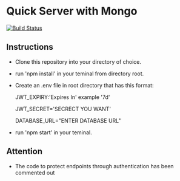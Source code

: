 # Quick Server with Mongo

[![Build Status](https://travis-ci.org/Dameon1/quickMongoServer.svg?branch=master)](https://travis-ci.org/Dameon1/quickMongoServer)
## Instructions
- Clone this repository into your directory of choice.
- run 'npm install' in your teminal from directory root.
- Create an .env file in root directory that has this format:

    JWT_EXPIRY:'Expires In' example '7d'

    JWT_SECRET='SECRECT YOU WANT'

    DATABASE_URL="ENTER DATABASE URL"

- run 'npm start' in your teminal.

## Attention
- The code to protect endpoints through authentication has been commented out